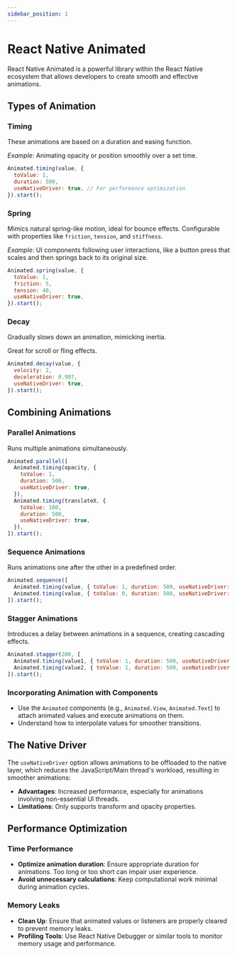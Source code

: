 ```yaml
---
sidebar_position: 1
---
```


# React Native Animated

React Native Animated is a powerful library within the React Native ecosystem
that allows developers to create smooth and effective animations.

## Types of Animation

### Timing

These animations are based on a duration and easing function.

_Example:_ Animating opacity or position smoothly over a set time.

```javascript
Animated.timing(value, {
  toValue: 1,
  duration: 500,
  useNativeDriver: true, // For performance optimization
}).start();
```

### Spring

Mimics natural spring-like motion, ideal for bounce effects. Configurable with
properties like `friction`, `tension`, and `stiffness`.

_Example:_ UI components following user interactions, like a button press that
scales and then springs back to its original size.

```javascript
Animated.spring(value, {
  toValue: 1,
  friction: 5,
  tension: 40,
  useNativeDriver: true,
}).start();
```

### Decay

Gradually slows down an animation, mimicking inertia.

Great for scroll or fling effects.

```javascript
Animated.decay(value, {
  velocity: 2,
  deceleration: 0.997,
  useNativeDriver: true,
}).start();
```

## Combining Animations

### Parallel Animations

Runs multiple animations simultaneously.

```javascript
Animated.parallel([
  Animated.timing(opacity, {
    toValue: 1,
    duration: 500,
    useNativeDriver: true,
  }),
  Animated.timing(translateX, {
    toValue: 100,
    duration: 500,
    useNativeDriver: true,
  }),
]).start();
```

### Sequence Animations

Runs animations one after the other in a predefined order.

```javascript
Animated.sequence([
  Animated.timing(value, { toValue: 1, duration: 500, useNativeDriver: true }),
  Animated.timing(value, { toValue: 0, duration: 500, useNativeDriver: true }),
]).start();
```

### Stagger Animations

Introduces a delay between animations in a sequence, creating cascading effects.

```javascript
Animated.stagger(200, [
  Animated.timing(value1, { toValue: 1, duration: 500, useNativeDriver: true }),
  Animated.timing(value2, { toValue: 1, duration: 500, useNativeDriver: true }),
]).start();
```

### Incorporating Animation with Components

- Use the `Animated` components (e.g., `Animated.View`, `Animated.Text`) to
  attach animated values and execute animations on them.
- Understand how to interpolate values for smoother transitions.

## The Native Driver

The `useNativeDriver` option allows animations to be offloaded to the native
layer, which reduces the JavaScript/Main thread's workload, resulting in
smoother animations:

- **Advantages**: Increased performance, especially for animations involving
  non-essential UI threads.
- **Limitations**: Only supports transform and opacity properties.

## Performance Optimization

### Time Performance

- **Optimize animation duration**: Ensure appropriate duration for animations.
  Too long or too short can impair user experience.
- **Avoid unnecessary calculations**: Keep computational work minimal during
  animation cycles.

### Memory Leaks

- **Clean Up**: Ensure that animated values or listeners are properly cleared to
  prevent memory leaks.
- **Profiling Tools**: Use React Native Debugger or similar tools to monitor
  memory usage and performance.
